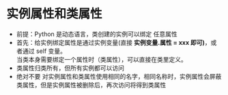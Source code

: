 # 实例属性和类属性
- 前提：Python 是动态语言，类创建的实例可以绑定 任意属性
- 首先：给实例绑定属性是通过实例变量(直接 <b>实例变量.属性 = xxx 即可)</b>，或者通过 self 变量。  
当类本身需要绑定一个属性时（类属性），可以直接在类里定义。
- 类属性归类所有，但所有实例都可以访问
- 绝对不要 对实例属性和类属性使用相同的名字，相同名称时，实例属性会屏蔽类属性，但是实例属性被删除后，再次访问将得到类属性
